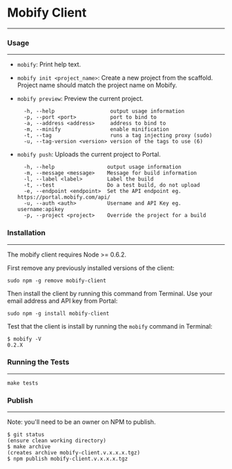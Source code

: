 # Mobify Client
---------------

### Usage
---------

* `mobify`: Print help text.
* `mobify init <project_name>`: Create a new project from the scaffold. Project name should match the project name on Mobify.
* `mobify preview`: Preview the current project.

        -h, --help                  output usage information
        -p, --port <port>           port to bind to
        -a, --address <address>     address to bind to
        -m, --minify                enable minification
        -t, --tag                   runs a tag injecting proxy (sudo)
        -u, --tag-version <version> version of the tags to use (6)

* `mobify push`: Uploads the current project to Portal.

        -h, --help                 output usage information
        -m, --message <message>    Message for build information
        -l, --label <label>        Label the build
        -t, --test                 Do a test build, do not upload
        -e, --endpoint <endpoint>  Set the API endpoint eg. https://portal.mobify.com/api/
        -u, --auth <auth>          Username and API Key eg. username:apikey
        -p, --project <project>    Override the project for a build




### Installation
----------------

The mobify client requires Node >= 0.6.2.

First remove any previously installed versions of the client:

    sudo npm -g remove mobify-client

Then install the client by running this command from Terminal. Use your email address and API key from Portal:

    sudo npm -g install mobify-client

Test that the client is install by running the `mobify` command in Terminal:

    $ mobify -V
    0.2.X

### Running the Tests
---------------------

    make tests

### Publish
---------------------

Note: you'll need to be an owner on NPM to publish.
    
    $ git status
    (ensure clean working directory)
    $ make archive
    (creates archive mobify-client.v.x.x.x.tgz)
    $ npm publish mobify-client.v.x.x.x.tgz


